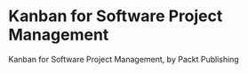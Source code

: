 # Kanban for Software Project Management
Kanban for Software Project Management, by Packt Publishing
